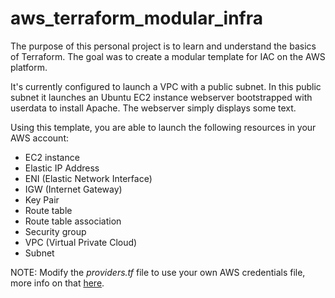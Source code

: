 # aws_terraform_modular_infra
The purpose of this personal project is to learn and understand the basics of Terraform. 
The goal was to create a modular template for IAC on the AWS platform.

It's currently configured to launch a VPC with a public subnet. 
In this public subnet it launches an Ubuntu EC2 instance webserver bootstrapped with userdata to install Apache. The webserver simply displays some text. 

Using this template, you are able to launch the following resources in your AWS account:
* EC2 instance
* Elastic IP Address
* ENI (Elastic Network Interface)
* IGW (Internet Gateway)
* Key Pair 
* Route table
* Route table association
* Security group
* VPC (Virtual Private Cloud)
* Subnet 

NOTE:
Modify the *providers.tf* file to use your own AWS credentials file, more info on that [here](https://docs.aws.amazon.com/sdkref/latest/guide/file-location.html).
